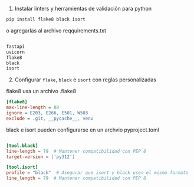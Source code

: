 1. Instalar linters y herramientas de validación para python

```bash 
pip install flake8 black isort
```
o agregarlas al archivo reqquirements.txt

```bash

fastapi
uvicorn
flake8
black
isort

```

2. Configurar `flake`, `black` e `isort` con reglas personalizadas

flake8 usa un archivo .flake8
```ini
[flake8]
max-line-length = 88
ignore = E203, E266, E501, W503
exclude = .git, __pycache__, venv

```

black e isort pueden configurarse en un archvio pyproject.toml

```toml

[tool.black]
line-length = 79  # Mantener compatibilidad con PEP 8
target-version = ['py312']

[tool.isort]
profile = "black"  # Asegurar que isort y black usen el mismo formato
line_length = 79  # Mantener compatibilidad con PEP 8


```